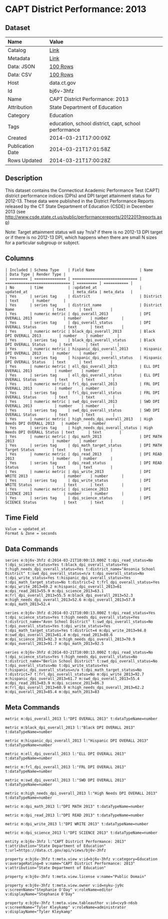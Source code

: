 # CAPT District Performance: 2013

## Dataset

| Name | Value |
| :--- | :---- |
| Catalog | [Link](https://catalog.data.gov/dataset/capt-district-performance-2013) |
| Metadata | [Link](https://data.ct.gov/api/views/bj6v-3hfz) |
| Data: JSON | [100 Rows](https://data.ct.gov/api/views/bj6v-3hfz/rows.json?max_rows=100) |
| Data: CSV | [100 Rows](https://data.ct.gov/api/views/bj6v-3hfz/rows.csv?max_rows=100) |
| Host | data.ct.gov |
| Id | bj6v-3hfz |
| Name | CAPT District Performance: 2013 |
| Attribution | State Department of Education |
| Category | Education |
| Tags | education, school district, capt, school performance |
| Created | 2014-03-21T17:00:09Z |
| Publication Date | 2014-03-21T17:01:58Z |
| Rows Updated | 2014-03-21T17:00:28Z |

## Description

This dataset contains the Connecticut Academic Performance Test (CAPT) district performance indices (DPIs) and DPI target attainment status for 2012-13. These data were published in the District Performance Reports released by the CT State Department of Education (CSDE) in December 2013 (see http://www.csde.state.ct.us/public/performancereports/20122013reports.asp)

Note: Target attainment status will say ?n/a? if there is no 2012-13 DPI target or if there is no 2012-13 DPI, which happens when there are small N sizes for a particular subgroup or subject.

## Columns

```ls
| Included | Schema Type    | Field Name                    | Name                          | Data Type | Render Type |
| ======== | ============== | ============================= | ============================= | ========= | =========== |
| No       | time           | :updated_at                   | updated_at                    | meta_data | meta_data   |
| Yes      | series tag     | district                      | District                      | text      | number      |
| Yes      | series tag     | district_name                 | District Name                 | text      | text        |
| Yes      | numeric metric | dpi_overall_2013              | DPI OVERALL 2013              | number    | number      |
| Yes      | series tag     | dpi_overall_status            | DPI OVERALL Status            | text      | text        |
| Yes      | numeric metric | black_dpi_overall_2013        | Black DPI OVERALL 2013        | number    | number      |
| Yes      | series tag     | black_dpi_overall_status      | Black DPI OVERALL Status      | text      | text        |
| Yes      | numeric metric | hispanic_dpi_overall_2013     | Hispanic DPI OVERALL 2013     | number    | number      |
| Yes      | series tag     | hispanic_dpi_overall_status   | Hispanic DPI OVERALL Status   | text      | text        |
| Yes      | numeric metric | ell_dpi_overall_2013          | ELL DPI OVERALL 2013          | number    | number      |
| Yes      | series tag     | ell_dpi_overall_status        | ELL DPI OVERALL Status        | text      | text        |
| Yes      | numeric metric | frl_dpi_overall_2013          | FRL DPI OVERALL 2013          | number    | number      |
| Yes      | series tag     | frl_dpi_overall_status        | FRL DPI OVERALL Status        | text      | text        |
| Yes      | numeric metric | swd_dpi_overall_2013          | SWD DPI OVERALL 2013          | number    | number      |
| Yes      | series tag     | swd_dpi_overall_status        | SWD DPI OVERALL Status        | text      | text        |
| Yes      | numeric metric | high_needs_dpi_overall_2013   | High Needs DPI OVERALL 2013   | number    | number      |
| Yes      | series tag     | high_needs_dpi_overall_status | High Needs DPI OVERALL Status | text      | text        |
| Yes      | numeric metric | dpi_math_2013                 | DPI MATH 2013                 | number    | number      |
| Yes      | series tag     | dpi_math_target_status        | DPI MATH Target Status        | text      | text        |
| Yes      | numeric metric | dpi_read_2013                 | DPI READ 2013                 | number    | number      |
| Yes      | series tag     | dpi_read_status               | DPI READ Status               | text      | text        |
| Yes      | numeric metric | dpi_write_2013                | DPI WRITE 2013                | number    | number      |
| Yes      | series tag     | dpi_write_status              | DPI WRITE Status              | text      | text        |
| Yes      | numeric metric | dpi_science_2013              | DPI SCIENCE 2013              | number    | number      |
| Yes      | series tag     | dpi_science_status            | DPI SCIENCE Status            | text      | text        |
```

## Time Field

```ls
Value = updated_at
Format & Zone = seconds
```

## Data Commands

```ls
series e:bj6v-3hfz d:2014-03-21T10:00:13.000Z t:dpi_read_status=No t:dpi_science_status=Yes t:black_dpi_overall_status=Yes t:high_needs_dpi_overall_status=Yes t:district_name="Ansonia School District" t:swd_dpi_overall_status=n/a t:dpi_overall_status=No t:dpi_write_status=Yes t:hispanic_dpi_overall_status=Yes t:dpi_math_target_status=No t:district=2 t:frl_dpi_overall_status=Yes m:dpi_write_2013=69.2 m:hispanic_dpi_overall_2013=61 m:dpi_read_2013=55.9 m:dpi_science_2013=63.1 m:frl_dpi_overall_2013=55.5 m:black_dpi_overall_2013=52.3 m:high_needs_dpi_overall_2013=52.6 m:dpi_overall_2013=57.8 m:dpi_math_2013=52.4

series e:bj6v-3hfz d:2014-03-21T10:00:13.000Z t:dpi_read_status=Yes t:dpi_science_status=Yes t:high_needs_dpi_overall_status=Yes t:district_name="Avon School District" t:swd_dpi_overall_status=No t:dpi_overall_status=Yes t:dpi_write_status=Yes t:dpi_math_target_status=Yes t:district=4 m:dpi_write_2013=94.8 m:swd_dpi_overall_2013=61.4 m:dpi_read_2013=88.6 m:dpi_science_2013=92.3 m:high_needs_dpi_overall_2013=70.9 m:dpi_overall_2013=91.7 m:dpi_math_2013=92.5

series e:bj6v-3hfz d:2014-03-21T10:00:13.000Z t:dpi_read_status=No t:dpi_science_status=Yes t:high_needs_dpi_overall_status=No t:district_name="Berlin School District" t:swd_dpi_overall_status=No t:dpi_overall_status=No t:dpi_write_status=Yes t:hispanic_dpi_overall_status=n/a t:dpi_math_target_status=No t:district=7 t:frl_dpi_overall_status=No m:dpi_write_2013=92.7 m:hispanic_dpi_overall_2013=61.7 m:swd_dpi_overall_2013=55.4 m:dpi_read_2013=83.9 m:dpi_science_2013=86.3 m:frl_dpi_overall_2013=60.9 m:high_needs_dpi_overall_2013=62.2 m:dpi_overall_2013=85.4 m:dpi_math_2013=83
```

## Meta Commands

```ls
metric m:dpi_overall_2013 l:"DPI OVERALL 2013" t:dataTypeName=number

metric m:black_dpi_overall_2013 l:"Black DPI OVERALL 2013" t:dataTypeName=number

metric m:hispanic_dpi_overall_2013 l:"Hispanic DPI OVERALL 2013" t:dataTypeName=number

metric m:ell_dpi_overall_2013 l:"ELL DPI OVERALL 2013" t:dataTypeName=number

metric m:frl_dpi_overall_2013 l:"FRL DPI OVERALL 2013" t:dataTypeName=number

metric m:swd_dpi_overall_2013 l:"SWD DPI OVERALL 2013" t:dataTypeName=number

metric m:high_needs_dpi_overall_2013 l:"High Needs DPI OVERALL 2013" t:dataTypeName=number

metric m:dpi_math_2013 l:"DPI MATH 2013" t:dataTypeName=number

metric m:dpi_read_2013 l:"DPI READ 2013" t:dataTypeName=number

metric m:dpi_write_2013 l:"DPI WRITE 2013" t:dataTypeName=number

metric m:dpi_science_2013 l:"DPI SCIENCE 2013" t:dataTypeName=number

entity e:bj6v-3hfz l:"CAPT District Performance: 2013" t:attribution="State Department of Education" t:url=https://data.ct.gov/api/views/bj6v-3hfz

property e:bj6v-3hfz t:meta.view v:id=bj6v-3hfz v:category=Education v:averageRating=0 v:name="CAPT District Performance: 2013" v:attribution="State Department of Education"

property e:bj6v-3hfz t:meta.view.license v:name="Public Domain"

property e:bj6v-3hfz t:meta.view.owner v:id=nyku-jy9c v:screenName="Stephanie O'Day" v:roleName=editor v:displayName="Stephanie O'Day"

property e:bj6v-3hfz t:meta.view.tableauthor v:id=cvy9-n6sb v:screenName="Tyler Kleykamp" v:roleName=administrator v:displayName="Tyler Kleykamp"
```